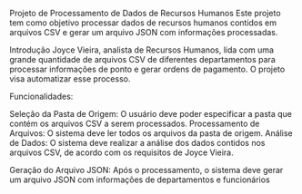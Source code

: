 Projeto de Processamento de Dados de Recursos Humanos
Este projeto tem como objetivo processar dados de recursos humanos contidos em arquivos CSV e gerar um arquivo JSON com informações processadas.

Introdução
Joyce Vieira, analista de Recursos Humanos, lida com uma grande quantidade de arquivos CSV de diferentes departamentos para processar informações de ponto e gerar ordens de pagamento. O projeto visa automatizar esse processo.


Funcionalidades:

Seleção da Pasta de Origem: O usuário deve poder especificar a pasta que contém os arquivos CSV a serem processados.
Processamento de Arquivos: O sistema deve ler todos os arquivos da pasta de origem. 
Análise de Dados: O sistema deve realizar a análise dos dados contidos nos arquivos CSV, de acordo com os requisitos de Joyce Vieira.

Geração do Arquivo JSON: Após o processamento, o sistema deve gerar um arquivo JSON com informações de departamentos e funcionários
